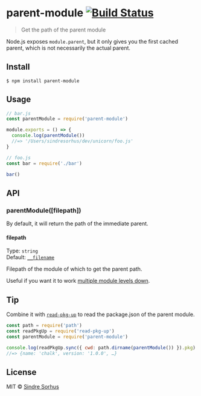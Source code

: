 # parent-module [![Build Status](https://travis-ci.org/sindresorhus/parent-module.svg?branch=master)](https://travis-ci.org/sindresorhus/parent-module)

> Get the path of the parent module

Node.js exposes `module.parent`, but it only gives you the first cached parent, which is not necessarily the actual parent.

## Install

```
$ npm install parent-module
```

## Usage

```js
// bar.js
const parentModule = require('parent-module')

module.exports = () => {
  console.log(parentModule())
  //=> '/Users/sindresorhus/dev/unicorn/foo.js'
}
```

```js
// foo.js
const bar = require('./bar')

bar()
```

## API

### parentModule([filepath])

By default, it will return the path of the immediate parent.

#### filepath

Type: `string`<br>
Default: [`__filename`](https://nodejs.org/api/globals.html#globals_filename)

Filepath of the module of which to get the parent path.

Useful if you want it to work [multiple module levels down](https://github.com/sindresorhus/parent-module/tree/master/fixtures/filepath).

## Tip

Combine it with [`read-pkg-up`](https://github.com/sindresorhus/read-pkg-up) to read the package.json of the parent module.

```js
const path = require('path')
const readPkgUp = require('read-pkg-up')
const parentModule = require('parent-module')

console.log(readPkgUp.sync({ cwd: path.dirname(parentModule()) }).pkg)
//=> {name: 'chalk', version: '1.0.0', …}
```

## License

MIT © [Sindre Sorhus](https://sindresorhus.com)
